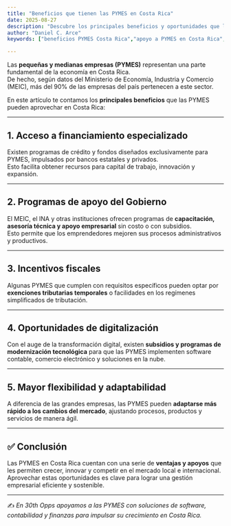 ```yaml
---
title: "Beneficios que tienen las PYMES en Costa Rica"
date: 2025-08-27
description: "Descubre los principales beneficios y oportunidades que las pequeñas y medianas empresas (PYMES) pueden aprovechar en Costa Rica."
author: "Daniel C. Arce"
keywords: ["beneficios PYMES Costa Rica","apoyo a PYMES en Costa Rica", "programas de financiamiento para PYMES","incentivos fiscales PYMES Costa Rica","digitalización de PYMES en Costa Rica","crecimiento empresarial PYMES","oportunidades para PYMES en Costa Rica","subsidios y programas para PYMES","capacitación empresarial Costa Rica","consultoría contable y financiera para PYMES"]

---
```


Las **pequeñas y medianas empresas (PYMES)** representan una parte fundamental de la economía en Costa Rica.  
De hecho, según datos del Ministerio de Economía, Industria y Comercio (MEIC), más del 90% de las empresas del país pertenecen a este sector.

En este artículo te contamos los **principales beneficios** que las PYMES pueden aprovechar en Costa Rica:

---

## 1. Acceso a financiamiento especializado
Existen programas de crédito y fondos diseñados exclusivamente para PYMES, impulsados por bancos estatales y privados.  
Esto facilita obtener recursos para capital de trabajo, innovación y expansión.

---

## 2. Programas de apoyo del Gobierno
El MEIC, el INA y otras instituciones ofrecen programas de **capacitación, asesoría técnica y apoyo empresarial** sin costo o con subsidios.  
Esto permite que los emprendedores mejoren sus procesos administrativos y productivos.

---

## 3. Incentivos fiscales
Algunas PYMES que cumplen con requisitos específicos pueden optar por **exenciones tributarias temporales** o facilidades en los regímenes simplificados de tributación.

---

## 4. Oportunidades de digitalización
Con el auge de la transformación digital, existen **subsidios y programas de modernización tecnológica** para que las PYMES implementen software contable, comercio electrónico y soluciones en la nube.

---

## 5. Mayor flexibilidad y adaptabilidad
A diferencia de las grandes empresas, las PYMES pueden **adaptarse más rápido a los cambios del mercado**, ajustando procesos, productos y servicios de manera ágil.

---

## ✅ Conclusión
Las PYMES en Costa Rica cuentan con una serie de **ventajas y apoyos** que les permiten crecer, innovar y competir en el mercado local e internacional.  
Aprovechar estas oportunidades es clave para lograr una gestión empresarial eficiente y sostenible.

---

✍️ *En 30th Opps apoyamos a las PYMES con soluciones de software, contabilidad y finanzas para impulsar su crecimiento en Costa Rica.*
